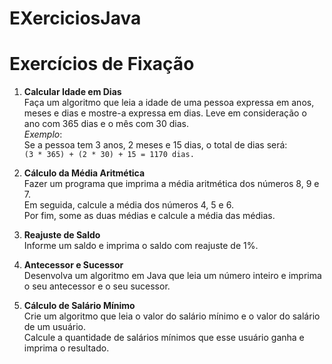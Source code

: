# EXerciciosJava


# Exercícios de Fixação

1. **Calcular Idade em Dias**  
   Faça um algoritmo que leia a idade de uma pessoa expressa em anos, meses e dias e mostre-a expressa em dias. Leve em consideração o ano com 365 dias e o mês com 30 dias.  
   _Exemplo_:  
   Se a pessoa tem 3 anos, 2 meses e 15 dias, o total de dias será:  
   `(3 * 365) + (2 * 30) + 15 = 1170 dias.`

2. **Cálculo da Média Aritmética**  
   Fazer um programa que imprima a média aritmética dos números 8, 9 e 7.  
   Em seguida, calcule a média dos números 4, 5 e 6.  
   Por fim, some as duas médias e calcule a média das médias.

3. **Reajuste de Saldo**  
   Informe um saldo e imprima o saldo com reajuste de 1%.

4. **Antecessor e Sucessor**  
   Desenvolva um algoritmo em Java que leia um número inteiro e imprima o seu antecessor e o seu sucessor.

5. **Cálculo de Salário Mínimo**  
   Crie um algoritmo que leia o valor do salário mínimo e o valor do salário de um usuário.  
   Calcule a quantidade de salários mínimos que esse usuário ganha e imprima o resultado.
